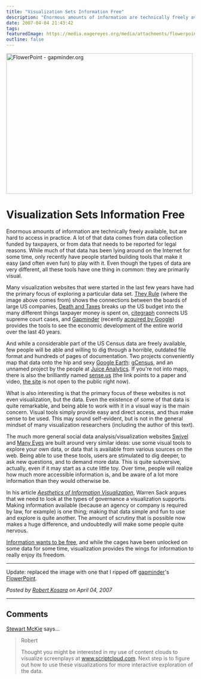 ```yaml
---
title: "Visualization Sets Information Free"
description: "Enormous amounts of information are technically freely available, but are hard to access in practice. A lot of that data comes from data collection funded by taxpayers, or from data that needs to be reported for legal reasons. While much of that data has been lying around on the Internet for some time, only recently have people started building tools that make it easy (and often even fun) to play with it. Even though the types of data are very different, all these tools have one thing in common: they are primarily visual."
date: 2007-04-04 21:43:42
tags: 
featuredImage: https://media.eagereyes.org/media/attachments/flowerpoint6.gif
outline: false
---
```


<p><img title="FlowerPoint - gapminder.org" src="https://media.eagereyes.org/media/attachments/flowerpoint6.gif" alt="FlowerPoint - gapminder.org" width="498" height="376" border="0" /></p>

# Visualization Sets Information Free

Enormous amounts of information are technically freely available, but are hard to access in practice. A lot of that data comes from data collection funded by taxpayers, or from data that needs to be reported for legal reasons. While much of that data has been lying around on the Internet for some time, only recently have people started building tools that make it easy (and often even fun) to play with it. Even though the types of data are very different, all these tools have one thing in common: they are primarily visual.

Many visualization websites that were started in the last few years have had the primary focus of exploring a particular data set. <a href="http://theyrule.net/">They Rule</a> (where the image above comes from) shows the connections between the boards of large US companies, <a href="http://thebudgetgraph.com/">Death and Taxes</a> breaks up the US budget into the many different things taxpayer money is spent on, <a href="http://www.citegraph.com/">citegraph</a> connects US supreme court cases, and <a href="http://gapminder.org/">Gapminder</a> (recently <a href="http://tools.google.com/gapminder/">acquired by Google</a>) provides the tools to see the economic development of the entire world over the last 40 years.

And while a considerable part of the US Census data are freely available, few people will be able and willing to dig through a horrible, outdated file format and hundreds of pages of documentation. Two projects conveniently map that data onto the hip and sexy <a href="http://earth.google.com/">Google Earth</a>: <a href="http://gecensus.stanford.edu/gcensus/">gCensus</a>, and an unnamed project by the people at <a href="http://www.juiceanalytics.com/weblog/?p=119">Juice Analytics</a>. If you're not into maps, there is also the brilliantly named <a href="http://vis.berkeley.edu/papers/sense.us/">sense.us</a> (the link points to a paper and video, <a href="http://sense.us/">the site</a> is not open to the public right now).

What is also interesting is that the primary focus of these websites is not even visualization, but the data. Even the existence of some of that data is quite remarkable, and being able to work with it in a visual way is the main concern. Visual tools simply provide easy and direct access, and thus make sense to be used. This may sound self-evident, but is not in the general mindset of many visualization researchers (including the author of this text).

The much more general social data analysis/visualization websites <a href="http://www.swivel.com/">Swivel</a> and <a href="http://many-eyes.com/">Many Eyes</a> are built around very similar ideas: use some visual tools to explore your own data, or data that is available from various sources on the web. Being able to use these tools, users are stimulated to dig deeper, to ask new questions, and to demand more data. This is quite subversive, actually, even if it may start as a cute little toy. Over time, people will realize how much more accessible information is, and be aware of a lot more information than they would otherwise be.

In his article <em><a href="http://hybrid.ucsc.edu/SocialComputingLab/Publications/wsack-infoaesthetics-illustrated.doc">Aesthetics of Information Visualization</a></em>, Warren Sack argues that we need to look at the types of governance a visualization supports. Making information available (because an agency or company is required by law, for example) is one thing; making that data simple and fun to use and explore is quite another. The amount of scrutiny that is possible now makes a huge difference, and undoubtedly will make some people quite nervous.

<a href="http://en.wikipedia.org/wiki/Information_wants_to_be_free">Information wants to be free</a>, and while the cages have been unlocked on some data for some time, visualization provides the wings for information to really enjoy its freedom.

<hr />

Update: replaced the image with one that I ripped off <a href="http://www.gapminder.org/">gapminder</a>'s <a href="http://www.gapminder.org/downloads/presentations/flowerpowerpoint-2004.html">FlowerPoint</a>.


_Posted by <a href="/about">Robert Kosara</a> on April 04, 2007_


<aside class="comments">

---
## Comments

<a href="http://www.scriptcloud.com" rel="nofollow noopener" target="_blank">Stewart McKie</a> says…
>	Robert
>	
>	Thought you might be interested in my use of content clouds to visualize screenplays at www.scriptcloud.com. Next step is to figure out how to use these visualizations for more interactive exploration of the data.

</aside>

